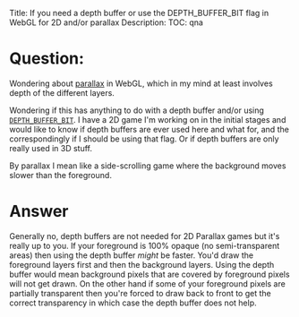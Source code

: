 Title: If you need a depth buffer or use the DEPTH_BUFFER_BIT flag in WebGL for 2D and/or parallax
Description:
TOC: qna

# Question:

Wondering about [parallax](https://github.com/detomon/webgl-parallax/blob/master/parallax.js) in WebGL, which in my mind at least involves depth of the different layers.

Wondering if this has anything to do with a depth buffer and/or using [`DEPTH_BUFFER_BIT`](https://webgl.fandom.com/wiki/DEPTH_BUFFER_BIT). I have a 2D game I'm working on in the initial stages and would like to know if depth buffers are ever used here and what for, and the correspondingly if I should be using that flag. Or if depth buffers are only really used in 3D stuff.

By parallax I mean like a side-scrolling game where the background moves slower than the foreground.

# Answer

Generally no, depth buffers are not needed for 2D Parallax games but it's really up to you. If your foreground is 100% opaque (no semi-transparent areas) then using the depth buffer *might* be faster. You'd draw the foreground layers first and then the background layers. Using the depth buffer would mean background pixels that are covered by foreground pixels will not get drawn. On the other hand if some of your foreground pixels are partially transparent then you're forced to draw back to front to get the correct transparency in which case the depth buffer does not help.


